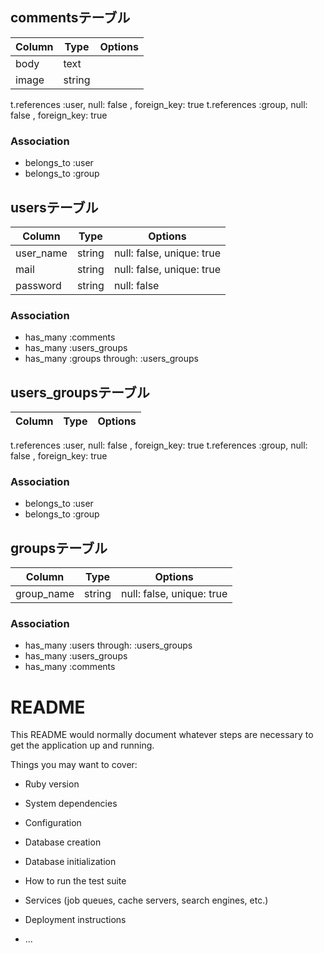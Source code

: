 ## commentsテーブル

|Column|Type|Options|
|------|----|-------|
|body|text||
|image|string||
t.references :user, null: false , foreign_key: true
t.references :group, null: false , foreign_key: true

### Association
- belongs_to :user
- belongs_to :group

## usersテーブル

|Column|Type|Options|
|------|----|-------|
|user_name|string|null: false, unique: true|
|mail|string|null: false, unique: true|
|password|string|null: false|

### Association
- has_many :comments
- has_many :users_groups
- has_many :groups through: :users_groups

## users_groupsテーブル

|Column|Type|Options|
|------|----|-------|
t.references :user, null: false , foreign_key: true
t.references :group, null: false , foreign_key: true

### Association
- belongs_to :user
- belongs_to :group

## groupsテーブル

|Column|Type|Options|
|------|----|-------|
|group_name|string|null: false, unique: true|

### Association
- has_many :users through: :users_groups
- has_many :users_groups
- has_many :comments

# README

This README would normally document whatever steps are necessary to get the
application up and running.

Things you may want to cover:

* Ruby version

* System dependencies

* Configuration

* Database creation

* Database initialization

* How to run the test suite

* Services (job queues, cache servers, search engines, etc.)

* Deployment instructions

* ...
